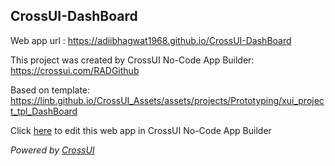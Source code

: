## CrossUI-DashBoard
Web app url : https://adiibhagwat1968.github.io/CrossUI-DashBoard

This project was created by CrossUI No-Code App Builder: https://crossui.com/RADGithub

Based on template: https://linb.github.io/CrossUI_Assets/assets/projects/Prototyping/xui_project_tpl_DashBoard

Click [here](https://crossui.com/RADGithub/#!from=github&owner=adiibhagwat1968&repo=CrossUI-DashBoard) to edit this web app in CrossUI No-Code App Builder

<i>Powered by [CrossUI](https://crossui.com)</i>
